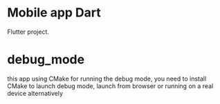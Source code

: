 # Mobile app Dart

Flutter project.

# debug_mode

this app using CMake for running the debug mode, you need to install CMake to launch debug mode,
launch from browser or running on a real device alternatively 